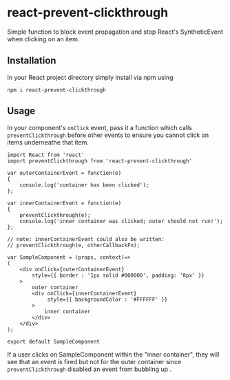 # react-prevent-clickthrough #
Simple function to block event propagation and stop React's SyntheticEvent when clicking on an item.

## Installation
In your React project directory simply install via npm using

```npm i react-prevent-clickthrough```

## Usage

In your component's `onClick` event, pass it a function which calls
`preventClickthrough` before other events to ensure you cannot click on
items underneathe that item.



```
import React from 'react'
import preventClickthrough from 'react-prevent-clickthrough'

var outerContainerEvent = function(e)
{
    console.log('container has been clicked');
};

var innerContainerEvent = function(e)
{
    preventClickthrough(e);
    console.log('inner container was clicked; outer should not run!');
};

// note: innerContainerEvent could also be written:
// preventClickthrough(e, otherCallbackFn);

var SampleComponent = (props, context)=>
(
    <div onClick={outerContainerEvent} 
        style={{ border : '1px solid #000000', padding: '8px' }}
    >
        outer container
        <div onClick={innerContainerEvent}
             style={{ backgroundColor : '#FFFFFF' }}
        >
            inner container
        </div>
    </div>
);

export default SampleComponent
```

If a user clicks on SampleComponent within the "inner container", they will see that an event is fired
but not for the outer container since `preventClickthrough` disabled an event from bubbling up .


